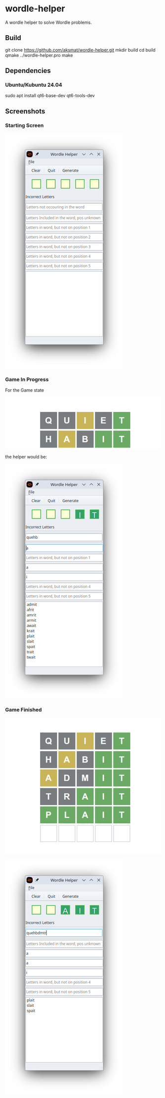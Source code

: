 # wordle-helper
A wordle helper to solve Wordle problems.

## Build

git clone https://github.com/aksmat/wordle-helper.git
mkdir build
cd build
qmake ../wordle-helper.pro
make 

## Dependencies

### Ubuntu/Kubuntu 24.04
sudo apt install qt6-base-dev qt6-tools-dev

## Screenshots

### Starting Screen

![Starting Screen](screenshots/empty.png)

### Game In Progress

For the Game state

![In Progress](screenshots/game-state-1.png)

the helper would be:

![In Progress Helper](screenshots/in-progress.png)

### Game Finished

![Game Finished](screenshots/game-state-finished.png)

![Game Finished](screenshots/finished.png)

